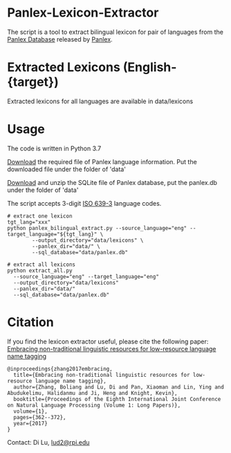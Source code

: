 # Panlex-Lexicon-Extractor
The script is a tool to extract bilingual lexicon for pair of languages from the [Panlex Database](https://db.panlex.org/) released by [Panlex](https://panlex.org/).
# Extracted Lexicons (English-{target})
Extracted lexicons for all languages are available in data/lexicons
# Usage
The code is written in Python 3.7

[Download](https://drive.google.com/file/d/1tyACWPYrOQJ4m20dTjDPWtpX1XGYWtyf/view?usp=sharing) the required file of Panlex language information. Put the downloaded file under the folder of 'data'

[Download](https://db.panlex.org/panlex_lite-20240401.zip) and unzip the SQLite file of Panlex database, put the panlex.db under the folder of 'data'

The script accepts 3-digit [ISO 639-3](https://en.wikipedia.org/wiki/List_of_ISO_639-1_codes) language codes.
```
# extract one lexicon
tgt_lang="xxx"
python panlex_bilingual_extract.py --source_language="eng" --target_language="${tgt_lang}" \
        --output_directory="data/lexicons" \
        --panlex_dir="data/" \
        --sql_database="data/panlex.db"

# extract all lexicons
python extract_all.py 
  --source_language="eng" --target_language="eng"
  --output_directory="data/lexicons"
  --panlex_dir="data/"
  --sql_database="data/panlex.db"
```

# Citation
If you find the lexicon extractor useful, please cite the following paper: [Embracing non-traditional linguistic resources for low-resource language name tagging](http://www.aclweb.org/anthology/I17-1037)
```
@inproceedings{zhang2017embracing,
  title={Embracing non-traditional linguistic resources for low-resource language name tagging},
  author={Zhang, Boliang and Lu, Di and Pan, Xiaoman and Lin, Ying and Abudukelimu, Halidanmu and Ji, Heng and Knight, Kevin},
  booktitle={Proceedings of the Eighth International Joint Conference on Natural Language Processing (Volume 1: Long Papers)},
  volume={1},
  pages={362--372},
  year={2017}
}
```
Contact: Di Lu, lud2@rpi.edu
